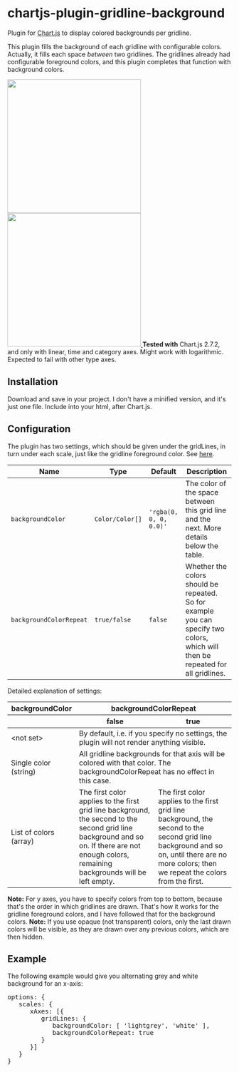 # chartjs-plugin-gridline-background

Plugin for <a href="http://www.chartjs.org/">Chart.js</a> to display colored backgrounds per gridline.

This plugin fills the background of each gridline with configurable colors. Actually, it fills each space _between_ two gridlines.
The gridlines already had configurable foreground colors, and this plugin completes that function with background colors.

<a href="https://jsfiddle.net/sfrauenfelder/h2pgx1o6/4/" alt="jsfiddle grey-white">
   <img src="https://rawgit.com/sfrauenfelder/chartjs-plugin-gridline-background/master/demo-picture-grey.png" style="width:300px;">
   </a>
   <a href=https://jsfiddle.net/sfrauenfelder/734L2w5h/ alt="jsfiddle rainbow">
   <img src="https://rawgit.com/sfrauenfelder/chartjs-plugin-gridline-background/master/demo-picture-rainbow.png" style="width:300px;">
</a>
<strong>Tested with</strong> Chart.js 2.7.2, and only with linear, time and category axes. Might work with logarithmic. Expected to fail with other type axes.
<h2>Installation</h2>
Download and save in your project. I don't have a minified version, and it's just one file.
Include into your html, after Chart.js.

<h2>Configuration</h2>
The plugin has two settings, which should be given under the gridLines, in turn under each scale, just like the gridline foreground color. See <a href="http://www.chartjs.org/docs/latest/axes/styling.html#grid-line-configuration">here</a>.
<table>
<thead>
<tr>
<th>Name</th>
<th>Type</th>
<th>Default</th>
<th>Description</th>
</tr>
</thead>
<tbody>
<tr>
<td><code>backgroundColor</code></td>
<td><code>Color/Color[]</code></td>
<td><code>'rgba(0, 0, 0, 0.0)'</code></td>
<td>The color of the space between this grid line and the next. More details below the table.
</td>
</tr>
<tr>
<td><code>backgroundColorRepeat</code></td>
<td><code>true/false</code></td>
<td><code>false</code></td>
<td>Whether the colors should be repeated. So for example you can specify two colors, which will then be repeated for all gridlines. 
   </td>
</tr>
 </tbody>
</table>
Detailed explanation of settings:
<table>
   <thead>
      <tr>
         <th>
            backgroundColor
         </th>
         <th colspan=2>
            backgroundColorRepeat
         </th>
      </tr>
     <tr>
      <th></th>
      <th>false</th>
      <th>true</th>
      </tr>
   </thead>
   <tbody>
      <tr>
         <td>
            &lt;not set&gt;
         </td>
         <td colspan=2>
            By default, i.e. if you specify no settings, the plugin will not render anything visible.
         </td>
      </tr>
      <tr>
         <td>
            Single color (string)
         </td>
         <td colspan=2>
            All gridline backgrounds for that axis will be colored with that color. The backgroundColorRepeat has no effect in this case.
         </td>
      </tr>
      <tr>
         <td>
            List of colors (array)
         </td>
         <td>
            The first color applies to the first grid line background, the second to the second grid line background and so on. If there are not enough colors, remaining backgrounds will be left empty.
         </td>
         <td>
            The first color applies to the first grid line background, the second to the second grid line background and so on, until there are no more colors; then we repeat the colors from the first.
         </td>
      </tr>
   </tbody>
</table>

<strong>Note:</strong> For y axes, you have to specify colors from top to bottom, because that's the order in which gridlines are drawn. That's how it works for the gridline foreground colors, and I have followed that for the background colors.
<strong>Note:</strong> If you use opaque (not transparent) colors, only the last drawn colors will be visible, as they are drawn over any previous colors, which are then hidden.
<h2>Example</h2>
The following example would give you alternating grey and white background for an x-axis:

<pre>
options: {
   scales: {
      xAxes: [{
         gridLines: {
            backgroundColor: [ 'lightgrey', 'white' ],
            backgroundColorRepeat: true
         }
      }]
   }
}
</pre>

